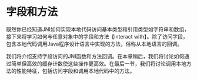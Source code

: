 # 字段和方法

既然你已经知道JNI如何实现本地代码访问基本类型和引用类型如字符串和数组，接下来将学习如何与任意对象中的字段和方法【interact with】。除了访问字段，包含本地代码调用Java程序设计语言中实现的方法，俗称从本地语言的回调。

我们将介绍支持字段访问的JNI函数和方法回调。在本章稍后，我们将讨论如何通过简单但高效的缓存计数使这些操作更高效。在最后一节，我们将讨论调用本地方法的性能特征，包括访问字段和调用本地代码中的方法。



